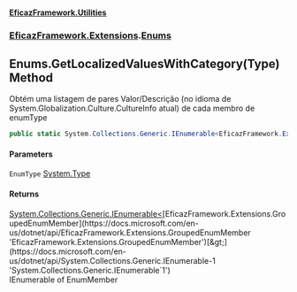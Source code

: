 #### [EficazFramework.Utilities](EficazFrameworkUtilities.md 'EficazFramework Utilities')
### [EficazFramework.Extensions](EficazFrameworkUtilities.md#EficazFramework_Extensions 'EficazFramework.Extensions').[Enums](Enums.md 'EficazFramework.Extensions.Enums')
## Enums.GetLocalizedValuesWithCategory(Type) Method
Obtém uma listagem de pares Valor/Descrição (no idioma de System.Globalization.Culture.CultureInfo atual) de cada membro de enumType  
```csharp
public static System.Collections.Generic.IEnumerable<EficazFramework.Extensions.GroupedEnumMember> GetLocalizedValuesWithCategory(this System.Type EnumType);
```
#### Parameters
<a name='EficazFramework_Extensions_Enums_GetLocalizedValuesWithCategory(System_Type)_EnumType'></a>
`EnumType` [System.Type](https://docs.microsoft.com/en-us/dotnet/api/System.Type 'System.Type')  
  
#### Returns
[System.Collections.Generic.IEnumerable&lt;](https://docs.microsoft.com/en-us/dotnet/api/System.Collections.Generic.IEnumerable-1 'System.Collections.Generic.IEnumerable`1')[EficazFramework.Extensions.GroupedEnumMember](https://docs.microsoft.com/en-us/dotnet/api/EficazFramework.Extensions.GroupedEnumMember 'EficazFramework.Extensions.GroupedEnumMember')[&gt;](https://docs.microsoft.com/en-us/dotnet/api/System.Collections.Generic.IEnumerable-1 'System.Collections.Generic.IEnumerable`1')  
IEnumerable of EnumMember

